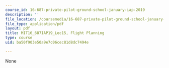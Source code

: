 ```yaml
---
course_id: 16-687-private-pilot-ground-school-january-iap-2019
description: ''
file_location: /coursemedia/16-687-private-pilot-ground-school-january-iap-2019/ba50f903e50a9e7c06cec81d8dc7494e_MIT16_687IAP19_Lec15.pdf
file_type: application/pdf
layout: pdf
title: MIT16_687IAP19_Lec15, Flight Planning
type: course
uid: ba50f903e50a9e7c06cec81d8dc7494e

---
```

None